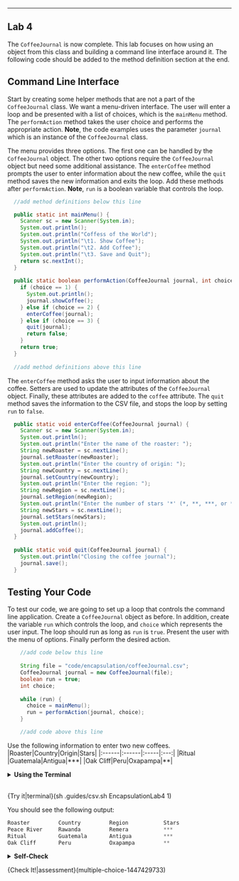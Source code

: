 ----------

## Lab 4

The `CoffeeJournal` is now complete. This lab focuses on how using an object from this class and building a command line interface around it. The following code should be added to the method definition section at the end.

## Command Line Interface

Start by creating some helper methods that are not a part of the `CoffeeJournal` class. We want a menu-driven interface. The user will enter a loop and be presented with a list of choices, which is the `mainMenu` method. The `performAction` method takes the user choice and performs the appropriate action. **Note**, the code examples uses the parameter `journal` which is an instance of the `CoffeeJournal` class.

The menu provides three options. The first one can be handled by the `CoffeeJournal` object. The other two options require the `CoffeeJournal` object but need some additional assistance. The `enterCoffee` method prompts the user to enter information about the new coffee, while the `quit` method saves the new information and exits the loop. Add these methods after `performAction`. **Note**, `run` is a boolean variable that controls the loop.

```java
  //add method definitions below this line

  public static int mainMenu() {
    Scanner sc = new Scanner(System.in);
    System.out.println();
    System.out.println("Coffess of the World");
    System.out.println("\t1. Show Coffee");
    System.out.println("\t2. Add Coffee");
    System.out.println("\t3. Save and Quit");
    return sc.nextInt();
  }
  
  public static boolean performAction(CoffeeJournal journal, int choice) {
    if (choice == 1) {
      System.out.println();
      journal.showCoffee();
    } else if (choice == 2) {
      enterCoffee(journal);
    } else if (choice == 3) {
      quit(journal);
      return false;
    }
    return true;
  }
  
  //add method definitions above this line
```

The `enterCoffee` method asks the user to input information about the coffee. Setters are used to update the attributes of the `CoffeeJournal` object. Finally, these attributes are added to the `coffee` attribute. The `quit` method saves the information to the CSV file, and stops the loop by setting `run` to `false`.

```java
  public static void enterCoffee(CoffeeJournal journal) {
    Scanner sc = new Scanner(System.in);
    System.out.println();
    System.out.println("Enter the name of the roaster: ");
    String newRoaster = sc.nextLine();
    journal.setRoaster(newRoaster);
    System.out.println("Enter the country of origin: ");
    String newCountry = sc.nextLine();
    journal.setCountry(newCountry);
    System.out.println("Enter the region: ");
    String newRegion = sc.nextLine();
    journal.setRegion(newRegion);
    System.out.println("Enter the number of stars '*' (*, **, ***, or ****): ");
    String newStars = sc.nextLine();
    journal.setStars(newStars);
    System.out.println();
    journal.addCoffee();
  }
  
  public static void quit(CoffeeJournal journal) {
    System.out.println("Closing the coffee journal");
    journal.save();
  }
```

## Testing Your Code

To test our code, we are going to set up a loop that controls the command line application. Create a `CoffeeJournal` object as before. In addition, create the variable `run` which controls the loop, and `choice` which represents the user input. The loop should run as long as `run` is `true`. Present the user with the menu of options. Finally perform the desired action.

```java
    //add code below this line
    
    String file = "code/encapsulation/coffeeJournal.csv";
    CoffeeJournal journal = new CoffeeJournal(file);
    boolean run = true;
    int choice;
    
    while (run) {
      choice = mainMenu();
      run = performAction(journal, choice);
    }

    //add code above this line
```

Use the following information to enter two new coffees.
|Roaster|Country|Origin|Stars|
|:------|:------|:-----|:---:|
|Ritual |Guatemala|Antigua|\*\*\*|
|Oak Cliff|Peru|Oxapampa|\*\*|

<details>
  <summary><strong>Using the Terminal</strong></summary>
  When using a <code>Scanner</code> object, you must type something in the terminal. That is why there is a terminal below the IDE.
</details><br>

{Try it|terminal}(sh .guides/csv.sh EncapsulationLab4 1)

You should see the following output:

```python
Roaster         Country         Region           Stars
Peace River     Rawanda         Remera           ***
Ritual          Guatemala       Antigua          ***
Oak Cliff       Peru            Oxapampa         **
```

<details>
  <summary><strong>Self-Check</strong></summary>
  This is what your code should look like.
  
  ```java
  import java.io.*;
  import com.opencsv.*;
  import org.apache.commons.lang3.ObjectUtils;
  import java.util.ArrayList;
  import java.util.Scanner;

  //add class definitions below this line

  class CoffeeJournal {
    private String file;
    private String roaster;
    private String country;
    private String region;
    private String stars;
    private ArrayList<String[]> coffee;

    public CoffeeJournal(String f) {
      file = f;
      roaster = "";
      country = "";
      region = "";
      stars = "";
      coffee = loadCoffee();
    }

    private ArrayList<String[]> loadCoffee() {
      ArrayList<String[]> savedCoffee = new ArrayList<String[]>();
      try {
        CSVReader reader = new CSVReader(new FileReader(file));
        for (String[] row : reader) {
          savedCoffee.add(row);
        }
        reader.close();
      } catch (Exception e) {
        System.out.println(e);
      }
      return savedCoffee;
    }

    public void setRoaster(String newRoaster) {
      roaster = newRoaster;
    }

    public void setCountry(String newCountry) {
      country = newCountry;
    }

    public void setRegion(String newRegion) {
      region = newRegion;
    }

    public void setStars(String newStars) {
      stars = newStars;
    }

    public void addCoffee() {
      String[] newCoffee = new String[4];
      newCoffee[0] = roaster;
      newCoffee[1] = country;
      newCoffee[2] = region;
      newCoffee[3] = stars;
      coffee.add(newCoffee);
    }

    public void save() {
      try {
        CSVWriter writer = new CSVWriter(new FileWriter(file));
        for (String[] c : coffee) {
          writer.writeNext(c);
        }
        writer.close();
      } catch (IOException e) {
        System.out.println(e);
      }
    }

    public void showCoffee() {
      if (coffee.size() == 1) {
        System.out.println("Enter a coffee");
      } else {
        for (String[] row : coffee) {
          String info = String.format("%-13s %-13s %-13s %-13s", row[0], row[1], row[2], row[3]);
          System.out.println(info);
        }
      }
    }
  }

  //add class definitions above this line

  public class EncapsulationLab4 {
    public static void main(String[] args) {

      //add code below this line

      String file = "code/encapsulation/coffeeJournal.csv";
      CoffeeJournal journal = new CoffeeJournal(file);
      boolean run = true;
      int choice;

      while (run) {
        choice = mainMenu();
        run = performAction(journal, choice);
      }

      //add code above this line
    }

    //add method definitions below this line
    public static int mainMenu() {
      Scanner sc = new Scanner(System.in);
      System.out.println();
      System.out.println("Coffess of the World");
      System.out.println("\t1. Show Coffee");
      System.out.println("\t2. Add Coffee");
      System.out.println("\t3. Save and Quit");
      return sc.nextInt();
    }

    public static boolean performAction(CoffeeJournal journal, int choice) {
      if (choice == 1) {
        System.out.println();
        journal.showCoffee();
      } else if (choice == 2) {
        enterCoffee(journal);
      } else if (choice == 3) {
        quit(journal);
        return false;
      }
      return true;
    }

    public static void enterCoffee(CoffeeJournal journal) {
      Scanner sc = new Scanner(System.in);
      System.out.println();
      System.out.println("Enter the name of the roaster: ");
      String newRoaster = sc.nextLine();
      journal.setRoaster(newRoaster);
      System.out.println("Enter the country of origin: ");
      String newCountry = sc.nextLine();
      journal.setCountry(newCountry);
      System.out.println("Enter the region: ");
      String newRegion = sc.nextLine();
      journal.setRegion(newRegion);
      System.out.println("Enter the number of stars '*' (*, **, ***, or ****): ");
      String newStars = sc.nextLine();
      journal.setStars(newStars);
      System.out.println();
      journal.addCoffee();
    }

    public static void quit(CoffeeJournal journal) {
      System.out.println("Closing the coffee journal");
      journal.save();
    }

    //add method definitions above this line
  }
  ```
</details>

{Check It!|assessment}(multiple-choice-1447429733)
